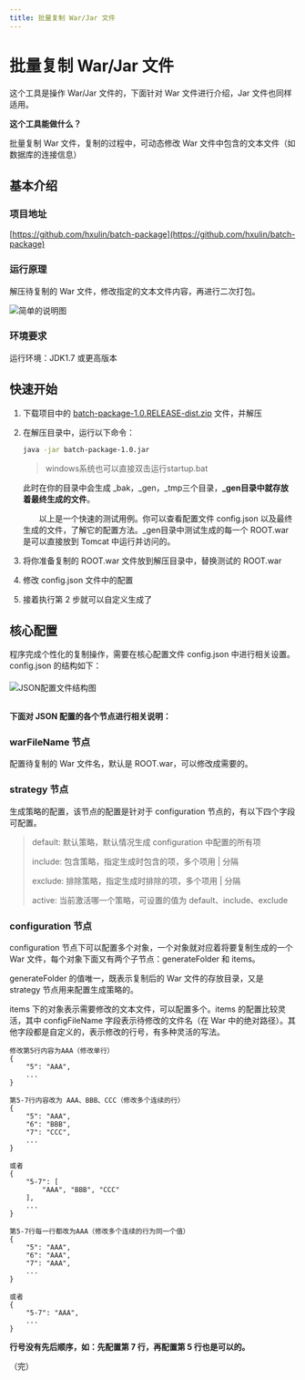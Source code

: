```yaml
---
title: 批量复制 War/Jar 文件
---
```


# 批量复制 War/Jar 文件

<post-meta date="2018-11-25" style="margin-bottom: 1rem" />

这个工具是操作 War/Jar 文件的，下面针对 War 文件进行介绍，Jar 文件也同样适用。

**这个工具能做什么？**

批量复制 War 文件，复制的过程中，可动态修改 War 文件中包含的文本文件（如数据库的连接信息）

## 基本介绍
### 项目地址

[https://github.com/hxulin/batch-package](https://github.com/hxulin/batch-package)

### 运行原理

解压待复制的 War 文件，修改指定的文本文件内容，再进行二次打包。

<img :src="$page.baseUrl + 'assets/img/20181125/batch-package/batch-package.png'" alt="简单的说明图">

### 环境要求

运行环境：JDK1.7 或更高版本

## 快速开始

1. 下载项目中的 [batch-package-1.0.RELEASE-dist.zip](https://raw.githubusercontent.com/hxulin/batch-package/master/batch-package-1.0.RELEASE-dist.zip) 文件，并解压

2. 在解压目录中，运行以下命令：
   ```bash
   java -jar batch-package-1.0.jar
   ```
   > windows系统也可以直接双击运行startup.bat

   此时在你的目录中会生成 \_bak，\_gen，\_tmp三个目录，**\_gen目录中就存放着最终生成的文件**。

   &emsp;&emsp;以上是一个快速的测试用例。你可以查看配置文件 config.json 以及最终生成的文件，了解它的配置方法。\_gen目录中测试生成的每一个 ROOT.war 是可以直接放到 Tomcat 中运行并访问的。

3. 将你准备复制的 ROOT.war 文件放到解压目录中，替换测试的 ROOT.war

4. 修改 config.json 文件中的配置

5. 接着执行第 2 步就可以自定义生成了

## 核心配置

程序完成个性化的复制操作，需要在核心配置文件 config.json 中进行相关设置。config.json 的结构如下：

<img :src="$page.baseUrl + 'assets/img/20181125/batch-package/config-file-structure.png'" style="margin: .3rem 0 1rem" alt="JSON配置文件结构图">

**下面对 JSON 配置的各个节点进行相关说明：**

### warFileName 节点
配置待复制的 War 文件名，默认是 ROOT.war，可以修改成需要的。
### strategy 节点
生成策略的配置，该节点的配置是针对于 configuration 节点的，有以下四个字段可配置。
> default: 默认策略，默认情况生成 configuration 中配置的所有项
>
> include: 包含策略，指定生成时包含的项，多个项用 | 分隔
>
> exclude: 排除策略，指定生成时排除的项，多个项用 | 分隔
>
> active: 当前激活哪一个策略，可设置的值为 default、include、exclude
### configuration 节点
configuration 节点下可以配置多个对象，一个对象就对应着将要复制生成的一个 War 文件，每个对象下面又有两个子节点：generateFolder 和 items。

generateFolder 的值唯一，既表示复制后的 War 文件的存放目录，又是 strategy 节点用来配置生成策略的。

items 下的对象表示需要修改的文本文件，可以配置多个。items 的配置比较灵活，其中 configFileName 字段表示待修改的文件名（在 War 中的绝对路径）。其他字段都是自定义的，表示修改的行号，有多种灵活的写法。
```
修改第5行内容为AAA（修改单行）
{
    "5": "AAA",
    ...
}
```
```
第5-7行内容改为 AAA、BBB、CCC（修改多个连续的行）
{
    "5": "AAA",
    "6": "BBB",
    "7": "CCC",
    ...
}

或者
{
    "5-7": [
        "AAA", "BBB", "CCC"
    ],
    ...
}
```
```
第5-7行每一行都改为AAA（修改多个连续的行为同一个值）
{
    "5": "AAA",
    "6": "AAA",
    "7": "AAA",
    ...
}

或者
{
    "5-7": "AAA",
    ...
}
```
**行号没有先后顺序，如：先配置第 7 行，再配置第 5 行也是可以的。**

（完）